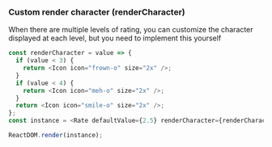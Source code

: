 ### Custom render character (renderCharacter)

When there are multiple levels of rating, you can customize the character displayed at each level, but you need to implement this yourself

<!--start-code-->

```js
const renderCharacter = value => {
  if (value < 3) {
    return <Icon icon="frown-o" size="2x" />;
  }
  if (value < 4) {
    return <Icon icon="meh-o" size="2x" />;
  }
  return <Icon icon="smile-o" size="2x" />;
};
const instance = <Rate defaultValue={2.5} renderCharacter={renderCharacter} />;

ReactDOM.render(instance);
```

<!--end-code-->
